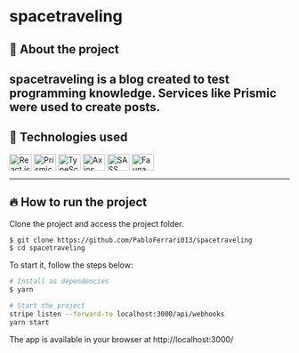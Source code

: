 # spacetraveling

## 🤔 About the project
spacetraveling is a blog created to test programming knowledge. Services like Prismic were used to create posts.
---

## 🧪 Technologies used
<div style="display: inline_block">
  <img align="center" alt="React js" height="30" width="40" src="https://cdn.jsdelivr.net/gh/devicons/devicon/icons/react/react-original.svg">
  <img align="center" alt="Prismic" height="30" width="40" src="https://prismic.io/_next/image?url=%2F_next%2Fstatic%2Fmedia%2Flogo-dark.731ed924.svg&w=256&q=75">
  <img align="center" alt="TypeScript" height="30" width="40" src="https://cdn.jsdelivr.net/gh/devicons/devicon/icons/typescript/typescript-original.svg">
  <img align="center" alt="Axios" height="30" width="40" src="https://avatars.githubusercontent.com/u/32372333?s=200&v=4">
  <img align="center" alt="SASS" height="30" width="40" src="https://sass-lang.com/assets/img/logos/logo-b6e1ef6e.svg">
  <img align="center" alt="Fauna" height="30" width="40" src="https://fauna.com/_next/image?url=https%3A%2F%2Fimages.ctfassets.net%2Fpo4qc9xpmpuh%2F7itYmeRxmVGIXwwGWHrQU3%2F42f3e7fa7d39fab5b6222f6199f0203c%2FFauna_Logo.svg&w=384&q=75">
</div>

---


## 🔥 How to run the project
Clone the project and access the project folder.
```bash
$ git clone https://github.com/PabloFerrari013/spacetraveling
$ cd spacetraveling
```

To start it, follow the steps below:
```bash
# Install as dependencies
$ yarn 

# Start the project
stripe listen --forward-to localhost:3000/api/webhooks
yarn start
```
The app is available in your browser at http://localhost:3000/

